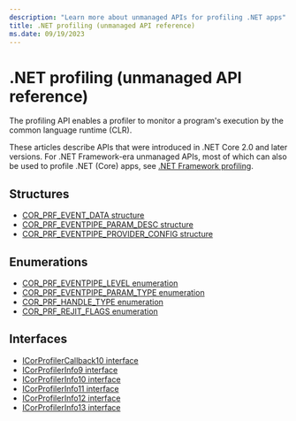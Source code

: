```yaml
---
description: "Learn more about unmanaged APIs for profiling .NET apps"
title: .NET profiling (unmanaged API reference)
ms.date: 09/19/2023
---
```

# .NET profiling (unmanaged API reference)

The profiling API enables a profiler to monitor a program's execution by the common language runtime (CLR).

These articles describe APIs that were introduced in .NET Core 2.0 and later versions. For .NET Framework-era unmanaged APIs, most of which can also be used to profile .NET (Core) apps, see [.NET Framework profiling](../../../framework/unmanaged-api/profiling/index.md).

## Structures

- [COR_PRF_EVENT_DATA structure](cor-prf-event-data-structure.md)
- [COR_PRF_EVENTPIPE_PARAM_DESC structure](cor-prf-eventpipe-param-desc-structure.md)
- [COR_PRF_EVENTPIPE_PROVIDER_CONFIG structure](cor-prf-eventpipe-provider-config-structure.md)

## Enumerations

- [COR_PRF_EVENTPIPE_LEVEL enumeration](cor-prf-eventpipe-level-enumeration.md)
- [COR_PRF_EVENTPIPE_PARAM_TYPE enumeration](cor-prf-eventpipe-param-type-enumeration.md)
- [COR_PRF_HANDLE_TYPE enumeration](cor-prf-handle-type-enumeration.md)
- [COR_PRF_REJIT_FLAGS enumeration](cor-prf-rejit-flags-enumeration.md)

## Interfaces

- [ICorProfilerCallback10 interface](icorprofilercallback10-interface.md)
- [ICorProfilerInfo9 interface](icorprofilerinfo9-interface.md)
- [ICorProfilerInfo10 interface](icorprofilerinfo10-interface.md)
- [ICorProfilerInfo11 interface](icorprofilerinfo11-interface.md)
- [ICorProfilerInfo12 interface](icorprofilerinfo12-interface.md)
- [ICorProfilerInfo13 interface](icorprofilerinfo13-interface.md)
